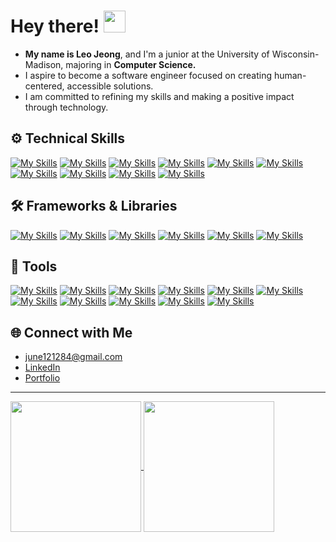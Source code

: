 <h1>
  Hey there! 
  <img src="https://media.giphy.com/media/hvRJCLFzcasrR4ia7z/giphy.gif" width="35">
</h1>

- **My name is Leo Jeong**, and I'm a junior at the University of Wisconsin-Madison, majoring in **Computer Science.**
- I aspire to become a software engineer focused on creating human-centered, accessible solutions.
- I am committed to refining my skills and making a positive impact through technology.

## ⚙️ Technical Skills
[![My Skills](https://skillicons.dev/icons?i=java)](https://www.java.com)
[![My Skills](https://skillicons.dev/icons?i=py)](https://www.python.org/)
[![My Skills](https://skillicons.dev/icons?i=js)](https://developer.mozilla.org/en-US/docs/Web/JavaScript)
[![My Skills](https://skillicons.dev/icons?i=ts)](https://developer.mozilla.org/en-US/docs/Web/TypeScript)
[![My Skills](https://skillicons.dev/icons?i=html)](https://developer.mozilla.org/en-US/docs/Web/HTML)
[![My Skills](https://skillicons.dev/icons?i=css)](https://developer.mozilla.org/en-US/docs/Web/CSS)
[![My Skills](https://skillicons.dev/icons?i=c)](https://www.cprogramming.com/)
[![My Skills](https://skillicons.dev/icons?i=cpp)](https://www.cprogramming.com/)
[![My Skills](https://skillicons.dev/icons?i=mysql)](https://www.mysql.com/)
[![My Skills](https://skillicons.dev/icons?i=bash)](https://www.gnu.org/software/bash/)

## 🛠️ Frameworks & Libraries
<!--
[![My Skills](https://skillicons.dev/icons?i=react,nodejs,flask)](https://skillicons.dev)
-->
[![My Skills](https://skillicons.dev/icons?i=react)](https://reactnative.dev/)
[![My Skills](https://skillicons.dev/icons?i=nodejs)](https://nodejs.org/en)
[![My Skills](https://skillicons.dev/icons?i=expressjs)](https://expressjs.com/)
[![My Skills](https://skillicons.dev/icons?i=flask)](https://flask.palletsprojects.com/en/stable/)
[![My Skills](https://skillicons.dev/icons?i=tensorflow)](https://www.tensorflow.org/)
[![My Skills](https://skillicons.dev/icons?i=pytorch)](https://pytorch.org/)

<!--
## 🌐 Platforms
[![My Skills](https://skillicons.dev/icons?i=windows,apple,linux)](https://skillicons.dev)  
-->

## 🧰 Tools
[![My Skills](https://skillicons.dev/icons?i=git)](https://git-scm.com/)
[![My Skills](https://skillicons.dev/icons?i=github)](https://github.com/)
[![My Skills](https://skillicons.dev/icons?i=eclipse)](https://eclipseide.org/)
[![My Skills](https://skillicons.dev/icons?i=androidstudio)](https://developer.android.com/studio)
[![My Skills](https://skillicons.dev/icons?i=firebase)](https://firebase.google.com/)
[![My Skills](https://skillicons.dev/icons?i=anaconda)](https://www.anaconda.com/)
[![My Skills](https://skillicons.dev/icons?i=postman)](https://www.postman.com/)
[![My Skills](https://skillicons.dev/icons?i=gcp)](https://cloud.google.com/)
[![My Skills](https://skillicons.dev/icons?i=aws)](https://aws.amazon.com/)
[![My Skills](https://skillicons.dev/icons?i=vscode)](https://code.visualstudio.com/)
[![My Skills](https://skillicons.dev/icons?i=figma)](https://www.figma.com/)

## 🌐 Connect with Me
- june121284@gmail.com
- [LinkedIn](https://www.linkedin.com/in/Leo-Jeong/)
- [Portfolio](https://tyrrnien81.github.io/)

---

<div>
  <a href="https://github.com/Tyrrnien81">
    <img align="center" style="height: 209px;" src="https://github-readme-stats.zohan.tech/api?username=Tyrrnien81&show_icons=true&theme=react" />
  </a>
  <a href="https://github.com/Tyrrnien81">
    <img align="center" style="height: 209px;" src="https://github-readme-stats.vercel.app/api/top-langs/?username=Tyrrnien81&layout=donut&theme=react&langs_count=5" />
  </a>
</div>


<!--
![GitHub stats](https://github-readme-stats.zohan.tech/api?username=Tyrrnien81&show_icons=true&theme=react)

![Top Langs](https://github-readme-stats.vercel.app/api/top-langs/?username=Tyrrnien81&layout=donut&theme=react&langs_count=5)
(https://github.com/anuraghazra/github-readme-stats)
-->
